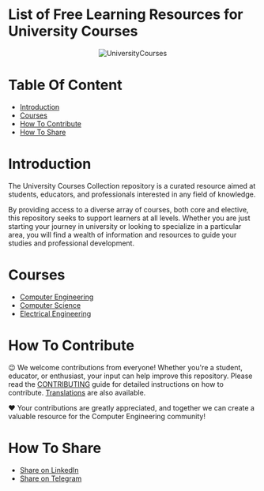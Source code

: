 # List of Free Learning Resources for University Courses

<div align="center" markdown="1">
  
![UniversityCourses](https://img.freepik.com/premium-photo/study-room-room-house-where-person-can-relax-ai-generated_866663-6461.jpg)

</div>

# Table Of Content
- [Introduction](#Introduction)
- [Courses](#Courses)
- [How To Contribute](#How-To-Contribute)
- [How To Share](#How-To-Share)

# Introduction
The University Courses Collection repository is a curated resource aimed at students, educators, and professionals interested in any field of knowledge.

By providing access to a diverse array of courses, both core and elective, this repository seeks to support learners at all levels. Whether you are just starting your journey in university or looking to specialize in a particular area, you will find a wealth of information and resources to guide your studies and professional development.

# Courses
- [Computer Engineering](/courses/computer-engineering/README.md)
- [Computer Science](/courses/computer-science/README.md)
- [Electrical Engineering](/courses/electrical-engineering/README.md)

# How To Contribute

😉 We welcome contributions from everyone! Whether you're a student, educator, or enthusiast, your input can help improve this repository. Please read the [CONTRIBUTING](docs/CONTRIBUTING.md) guide for detailed instructions on how to contribute. [Translations](#translations) are also available.

❤️ Your contributions are greatly appreciated, and together we can create a valuable resource for the Computer Engineering community!

# How To Share
- [Share on LinkedIn](http://www.linkedin.com/shareArticle?mini=true&url=https://github.com/MatinGhanbari/university-courses-collection&title=Free%20Programming%20Books&summary=&source=)
- [Share on Telegram](https://t.me/share/url?url=https://github.com/MatinGhanbari/university-courses-collection)


